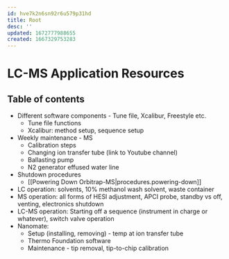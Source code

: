 ```yaml
---
id: hve7k2n6sn92r6u579p31hd
title: Root
desc: ''
updated: 1672777988655
created: 1667329753283
---
```

# LC-MS Application Resources

## Table of contents
* Different software components - Tune file, Xcalibur, Freestyle etc.
  * Tune file functions
  * Xcalibur: method setup, sequence setup
* Weekly maintenance - MS
  * Calibration steps
  * Changing ion transfer tube (link to Youtube channel)
  * Ballasting pump
  * N2 generator effused water line
* Shutdown procedures
  * [[Powering Down Orbitrap-MS|procedures.powering-down]]
* LC operation: solvents, 10% methanol wash solvent, waste container
* MS operation: all forms of HESI adjustment, APCI probe, standby vs off, venting, electronics shutdown
* LC-MS operation: Starting off a sequence (instrument in charge or whatever), switch valve operation
* Nanomate:
  * Setup (installing, removing) - temp at ion transfer tube
  * Thermo Foundation software
  * Maintenance - tip removal, tip-to-chip calibration
